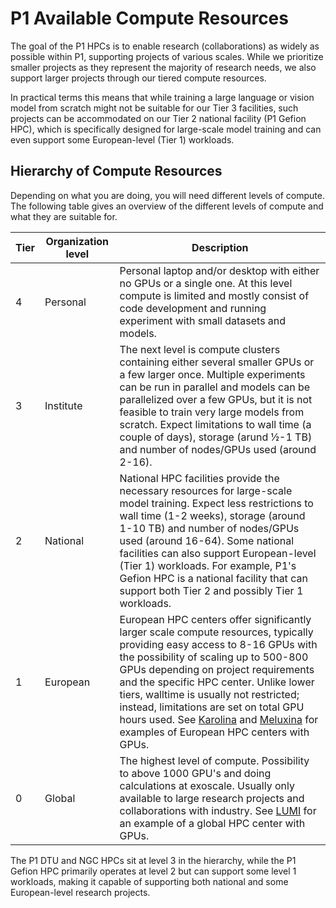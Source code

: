 # P1 Available Compute Resources

The goal of the P1 HPCs is to enable research (collaborations) as widely as possible within P1, supporting projects of various scales. While we prioritize smaller projects as they represent the majority of research needs, we also support larger projects through our tiered compute resources.

In practical terms this means that while training a large language or vision model from scratch might not be suitable for our Tier 3 facilities, such projects can be accommodated on our Tier 2 national facility (P1 Gefion HPC), which is specifically designed for large-scale model training and can even support some European-level (Tier 1) workloads.

## Hierarchy of Compute Resources

Depending on what you are doing, you will need different levels of compute. The following table gives an overview of the different levels of compute and what they are suitable for.

Tier | Organization level | Description
---- | ------------------ | -----------
4    | Personal           | Personal laptop and/or desktop with either no GPUs or a single one. At this level compute is limited and mostly consist of code development and running experiment with small datasets and models.
3    | Institute          | The next level is compute clusters containing either several smaller GPUs or a few larger once. Multiple experiments can be run in parallel and models can be parallelized over a few GPUs, but it is not feasible to train very large models from scratch. Expect limitations to wall time (a couple of days), storage (arund ½-1 TB) and number of nodes/GPUs used (around 2-16).
2    | National           | National HPC facilities provide the necessary resources for large-scale model training. Expect less restrictions to wall time (1-2 weeks), storage (around 1-10 TB) and number of nodes/GPUs used (around 16-64). Some national facilities can also support European-level (Tier 1) workloads. For example, P1's Gefion HPC is a national facility that can support both Tier 2 and possibly Tier 1 workloads.
1    | European           | European HPC centers offer significantly larger scale compute resources, typically providing easy access to 8-16 GPUs with the possibility of scaling up to 500-800 GPUs depending on project requirements and the specific HPC center. Unlike lower tiers, walltime is usually not restricted; instead, limitations are set on total GPU hours used. See [Karolina](https://eurohpc-ju.europa.eu/supercomputers/our-supercomputers_en#karolina) and [Meluxina](https://eurohpc-ju.europa.eu/supercomputers/our-supercomputers_en#meluxina) for examples of European HPC centers with GPUs.
0    | Global             | The highest level of compute. Possibility to above 1000 GPU's and doing calculations at exoscale. Usually only available to large research projects and collaborations with industry. See [LUMI](https://eurohpc-ju.europa.eu/supercomputers/our-supercomputers_en#lumi) for an example of a global HPC center with GPUs.

The P1 DTU and NGC HPCs sit at level 3 in the hierarchy, while the P1 Gefion HPC primarily operates at level 2 but can support some level 1 workloads, making it capable of supporting both national and some European-level research projects.
